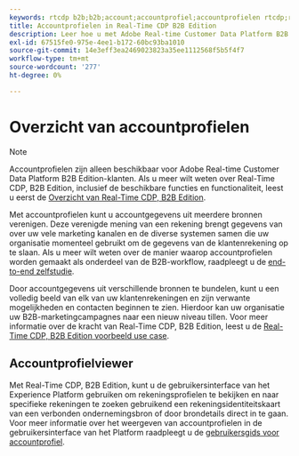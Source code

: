```yaml
---
keywords: rtcdp b2b;b2b;account;accountprofiel;accountprofielen rtcdp;real-time platform voor klantgegevens;
title: Accountprofielen in Real-Time CDP B2B Edition
description: Leer hoe u met Adobe Real-time Customer Data Platform B2B Edition accountgegevens uit meerdere bronnen kunt verenigen met accountprofielen.
exl-id: 67515fe0-975e-4ee1-b172-60bc93ba1010
source-git-commit: 14e3eff3ea2469023823a35ee1112568f5b5f4f7
workflow-type: tm+mt
source-wordcount: '277'
ht-degree: 0%

---
```


# Overzicht van accountprofielen

>[!NOTE]
>
>Accountprofielen zijn alleen beschikbaar voor Adobe Real-time Customer Data Platform B2B Edition-klanten. Als u meer wilt weten over Real-Time CDP, B2B Edition, inclusief de beschikbare functies en functionaliteit, leest u eerst de [Overzicht van Real-Time CDP, B2B Edition](../b2b-overview.md).

Met accountprofielen kunt u accountgegevens uit meerdere bronnen verenigen. Deze verenigde mening van een rekening brengt gegevens van over uw vele marketing kanalen en de diverse systemen samen die uw organisatie momenteel gebruikt om de gegevens van de klantenrekening op te slaan. Als u meer wilt weten over de manier waarop accountprofielen worden gemaakt als onderdeel van de B2B-workflow, raadpleegt u de [end-to-end zelfstudie](../b2b-tutorial.md).

Door accountgegevens uit verschillende bronnen te bundelen, kunt u een volledig beeld van elk van uw klantenrekeningen en zijn verwante mogelijkheden en contacten beginnen te zien. Hierdoor kan uw organisatie uw B2B-marketingcampagnes naar een nieuw niveau tillen. Voor meer informatie over de kracht van Real-Time CDP, B2B Edition, leest u de [Real-Time CDP, B2B Edition voorbeeld use case](../b2b-use-case.md).

## Accountprofielviewer

Met Real-Time CDP, B2B Edition, kunt u de gebruikersinterface van het Experience Platform gebruiken om rekeningsprofielen te bekijken en naar specifieke rekeningen te zoeken gebruikend een rekeningsidentiteitskaart van een verbonden ondernemingsbron of door brondetails direct in te gaan. Voor meer informatie over het weergeven van accountprofielen in de gebruikersinterface van het Platform raadpleegt u de [gebruikersgids voor accountprofiel](account-profile-ui-guide.md).
